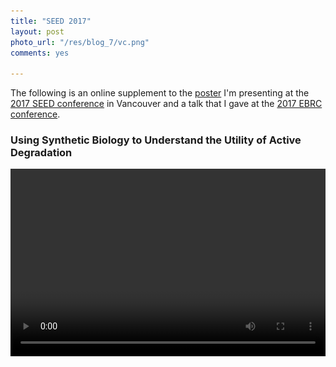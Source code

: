 ```yaml
---
title: "SEED 2017"
layout: post
photo_url: "/res/blog_7/vc.png"
comments: yes

---
```

<script type="text/x-mathjax-config">
  MathJax.Hub.Config({tex2jax: {inlineMath: [['$','$'], ['\\(','\\)']]}});
</script>
<script type="text/javascript" async
  src="https://cdn.mathjax.org/mathjax/latest/MathJax.js?config=TeX-AMS_CHTML">
</script>

The following is an online supplement to the [poster](/res/blog_7/seed_posterNAR.pdf) I'm presenting at the [2017 SEED conference](http://synbioconference.org/2017) in Vancouver and a talk that I gave at the [2017 EBRC conference](https://www.ebrc.org/Fall2017).

### Using Synthetic Biology to Understand the Utility of Active Degradation
<video controls loop autoplay width="100%" height="300">
<source src="/res/blog_7/seed_logo.webm" autoplay="true" type="video/webm">

  <source src="/res/blog_7/seed_logo.mp4" autoplay="true" type="video/mp4">

Your browser does not support the video tag.
</video>

What is the utility of active degradation in bacterial genetic networks and how can synthetic biology help us tease out its role in bet-hedging systems? Using a combination of synthetic reporter plasmids and mathematical modeling we investigate this problem.

## Phenotypic diversity in isogenic bacteria can help survive unexpected antibiotic stress
As shown in [this fantastic paper](https://www.nature.com/articles/srep19538), even bacteria that are genetically identical can demonstrate differing susceptibility to antibiotics.

The video below shows a growing bacterial microcolony that's hit with a temporary dose of carbenicillin. Red coloration is a propidium iodide indication of cell death. Cyan represents diversity in a transcriptional reporter for the multiple antibiotic resistance activator MarA

<video controls width="100%">
<source src="/res/blog_7/media6.webm" type="video/webm">

  <source src="/res/blog_7/media6.mp4" type="video/mp4">

Your browser does not support the video tag.
</video>

We see that some cells die and others live - the cells that live go on to reproduce the same diversity. Moreover we see that this survivorship is correlated with MarA level. From [literature](https://www.ncbi.nlm.nih.gov/pubmed/15009903), we know that MarA is actively degraded by Lon protease. How does turnover in MarA affect the distribution of the resistance phenotype?

## Not all phenotypic distributions are made equally

Consider the following distributions
<iframe src="/res/blog_7/gaussian.html" width="100%" height="200"  scrolling="no"></iframe>

Produced by the following [stationary ergodic processes](https://en.wikipedia.org/wiki/Stationary_ergodic_process).

Even though the distributions have the same statistics, we see that the processes that produce each distribution are changing differently in time.

<iframe src="/res/blog_7/waves.html" width="100%" height="400" scrolling="no"  align="center"></iframe>

This difference can be described by the metric correlation time, which is to say how well knowing the state of the processes now informs where it will be in the future. For instance, pure white noise has a correlation time of 0 minutes - knowing where it is now does not inform at all where it will be in the future.

Additionally, thanks to the assumption of ergodicity we can assume that following one time trace for a sufficiently long period of time is the same as ob many processes at the same time point.

<video controls width="100%">
<source src="/res/blog_7/1gene_ts.webm" type="video/webm">

  <source src="/res/blog_7/1gene_ts.mp4" type="video/mp4">

Your browser does not support the video tag.
</video>



<!-- Watch the following animation to see how
<video controls id="video1" width="100%">
  <source src="/res/blog_7/ergodic.mp4" type="video/mp4">
Your browser does not support the video tag.
</video> -->


## How does a bacterial population go from a few cells to rich phenotypic diversity?

![diversity](/res/blog_7/diversity.png)
Cell growth is clearly important for the development of a diverse population, but more than that the noise profile of the genes of interest is important as well.

We can model the development of diversity in noisy genes by an [Ornstein–Uhlenbeck processes](https://en.wikipedia.org/wiki/Ornstein%E2%80%93Uhlenbeck_process)

<center>
$$\frac{dX}{dt} = -\theta_{x} X_{t} dt+\sigma_{x} \eta_{x}$$
</center>

Where $$\theta_{x}$$ scales with the half-life of the molecule.

Below we see simulation of several trajectories as well as the analytical solutions to the variance over time of the function for a short half-life activator. Click links for interactive versions.

<a href="/res/blog_7/short.html">
<img src="/res/blog_7/first_int.png">
</a>﻿

<!-- <iframe src="/res/blog_7/short.html" width="100%" height="400"  scrolling="no"></iframe> -->

Increasing the half-life of the activator demonstrates a slower accumulation of diversity over time.

<!-- <iframe src="/res/blog_7/long.html" width="100%" height="400"  scrolling="no"></iframe> -->
<a href="/res/blog_7/long.html">
<img src="/res/blog_7/second_int.png">
</a>﻿

## Active degradation increases the rate of diversity accumulation

Mirroring the computational results, experimental results for activators with differing half-lives demonstrate different rates of diversity generation. Here we compare a system with wild type MarA that is actively degraded to a system with synthetically modified MarA that is not.

<video controls width="100%">
<source src="/res/blog_5/short_halflife.webm" type="video/webm">

  <source src="/res/blog_7/short_halflife.mp4" type="video/mp4">

Your browser does not support the video tag.
</video>




<video controls width="100%">
<source src="/res/blog_5/long_halflife.webm" type="video/webm">

  <source src="/res/blog_7/long_halflife.mp4" type="video/mp4">

Your browser does not support the video tag.
</video>

## Conclusion / Complete Poster
So far we've only discussed diversity in an activator, but MarA doesn't operate in isolation, it goes on to activate multiple downstream genes to coordinate a cohesive resistance phenoptype.

![schema](/res/blog_7/schema.png)

For more information on half-life may affect downstream coordination, please see the associated [poster](/res/blog_7/seed_posterNAR.pdf).

<a href="/res/blog_7/seed_posterNAR.pdf">
<img src="/res/blog_7/seed_posterNAR.JPG">
</a>﻿
<!--
<script>
document.getElementById("video1").currentTime = 14;
</script> -->
